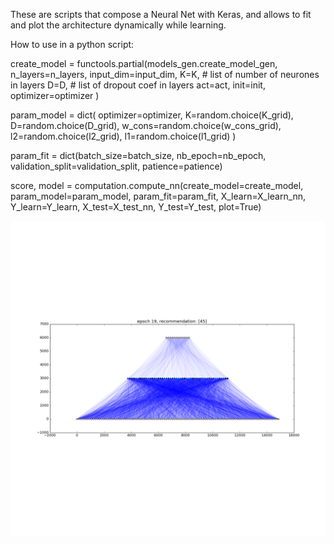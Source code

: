 These are scripts that compose a Neural Net with Keras, and allows to fit and plot the architecture dynamically while learning.

How to use in a python script:

create_model = functools.partial(models_gen.create_model_gen, n_layers=n_layers,
                                                               input_dim=input_dim,
                                                               K=K,  # list of number of neurones in layers
                                                               D=D,  # list of dropout coef in layers
                                                               act=act,
                                                               init=init,
                                                               optimizer=optimizer
                                                               )

param_model = dict(
              optimizer=optimizer,
              K=random.choice(K_grid),
              D=random.choice(D_grid),
              w_cons=random.choice(w_cons_grid),
              l2=random.choice(l2_grid),
              l1=random.choice(l1_grid)
            )

param_fit = dict(batch_size=batch_size,
                 nb_epoch=nb_epoch,
                 validation_split=validation_split,
                 patience=patience)

score, model = computation.compute_nn(create_model=create_model,
                                      param_model=param_model,
                                      param_fit=param_fit,
                                      X_learn=X_learn_nn,
                                      Y_learn=Y_learn,
                                      X_test=X_test_nn,
                                      Y_test=Y_test,
                                      plot=True)


![alt tag](https://github.com/AminKhribi/VisualNN/blob/master/nn.png)
